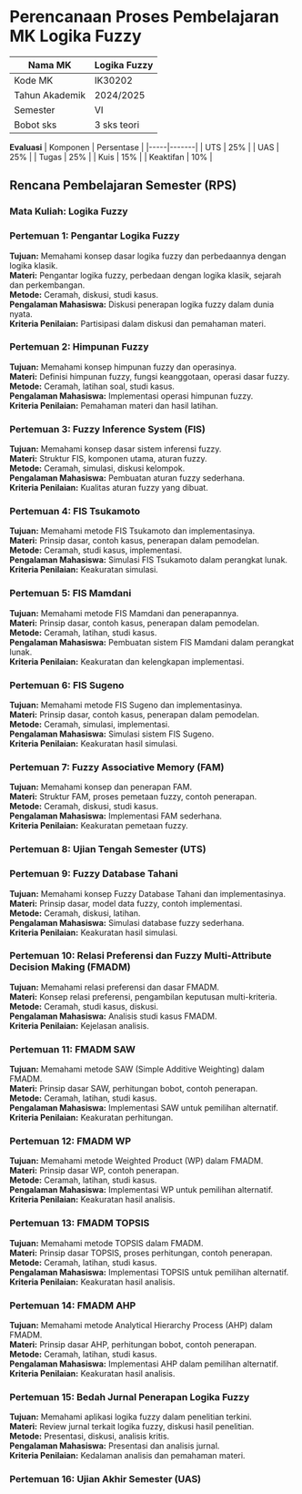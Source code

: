 # Perencanaan Proses Pembelajaran MK Logika Fuzzy

| Nama MK | Logika Fuzzy |
|--------|----------------|
| Kode MK | IK30202 |
| Tahun Akademik | 2024/2025 |
| Semester | VI |
| Bobot sks | 3 sks teori |

**Evaluasi**
| Komponen | Persentase |
|-----|-------|
| UTS | 25% |
| UAS | 25% |
| Tugas | 25% |
| Kuis | 15% |
| Keaktifan | 10% |

## Rencana Pembelajaran Semester (RPS)
### Mata Kuliah: Logika Fuzzy

### Pertemuan 1: Pengantar Logika Fuzzy  
**Tujuan:** Memahami konsep dasar logika fuzzy dan perbedaannya dengan logika klasik.  
**Materi:** Pengantar logika fuzzy, perbedaan dengan logika klasik, sejarah dan perkembangan.  
**Metode:** Ceramah, diskusi, studi kasus.  
**Pengalaman Mahasiswa:** Diskusi penerapan logika fuzzy dalam dunia nyata.  
**Kriteria Penilaian:** Partisipasi dalam diskusi dan pemahaman materi.  

### Pertemuan 2: Himpunan Fuzzy  
**Tujuan:** Memahami konsep himpunan fuzzy dan operasinya.  
**Materi:** Definisi himpunan fuzzy, fungsi keanggotaan, operasi dasar fuzzy.  
**Metode:** Ceramah, latihan soal, studi kasus.  
**Pengalaman Mahasiswa:** Implementasi operasi himpunan fuzzy.  
**Kriteria Penilaian:** Pemahaman materi dan hasil latihan.

### Pertemuan 3: Fuzzy Inference System (FIS)  
**Tujuan:** Memahami konsep dasar sistem inferensi fuzzy.  
**Materi:** Struktur FIS, komponen utama, aturan fuzzy.  
**Metode:** Ceramah, simulasi, diskusi kelompok.  
**Pengalaman Mahasiswa:** Pembuatan aturan fuzzy sederhana.  
**Kriteria Penilaian:** Kualitas aturan fuzzy yang dibuat.  

### Pertemuan 4: FIS Tsukamoto  
**Tujuan:** Memahami metode FIS Tsukamoto dan implementasinya.  
**Materi:** Prinsip dasar, contoh kasus, penerapan dalam pemodelan.  
**Metode:** Ceramah, studi kasus, implementasi.  
**Pengalaman Mahasiswa:** Simulasi FIS Tsukamoto dalam perangkat lunak.  
**Kriteria Penilaian:** Keakuratan simulasi.  

### Pertemuan 5: FIS Mamdani  
**Tujuan:** Memahami metode FIS Mamdani dan penerapannya.  
**Materi:** Prinsip dasar, contoh kasus, penerapan dalam pemodelan.  
**Metode:** Ceramah, latihan, studi kasus.  
**Pengalaman Mahasiswa:** Pembuatan sistem FIS Mamdani dalam perangkat lunak.  
**Kriteria Penilaian:** Keakuratan dan kelengkapan implementasi.  

### Pertemuan 6: FIS Sugeno  
**Tujuan:** Memahami metode FIS Sugeno dan implementasinya.  
**Materi:** Prinsip dasar, contoh kasus, penerapan dalam pemodelan.  
**Metode:** Ceramah, simulasi, implementasi.  
**Pengalaman Mahasiswa:** Simulasi sistem FIS Sugeno.  
**Kriteria Penilaian:** Keakuratan hasil simulasi.  

### Pertemuan 7: Fuzzy Associative Memory (FAM)  
**Tujuan:** Memahami konsep dan penerapan FAM.  
**Materi:** Struktur FAM, proses pemetaan fuzzy, contoh penerapan.  
**Metode:** Ceramah, diskusi, studi kasus.  
**Pengalaman Mahasiswa:** Implementasi FAM sederhana.  
**Kriteria Penilaian:** Keakuratan pemetaan fuzzy.  

### Pertemuan 8: Ujian Tengah Semester (UTS)  

### Pertemuan 9: Fuzzy Database Tahani  
**Tujuan:** Memahami konsep Fuzzy Database Tahani dan implementasinya.  
**Materi:** Prinsip dasar, model data fuzzy, contoh implementasi.  
**Metode:** Ceramah, diskusi, latihan.  
**Pengalaman Mahasiswa:** Simulasi database fuzzy sederhana.  
**Kriteria Penilaian:** Keakuratan hasil simulasi.  

### Pertemuan 10: Relasi Preferensi dan Fuzzy Multi-Attribute Decision Making (FMADM)  
**Tujuan:** Memahami relasi preferensi dan dasar FMADM.  
**Materi:** Konsep relasi preferensi, pengambilan keputusan multi-kriteria.  
**Metode:** Ceramah, studi kasus, diskusi.  
**Pengalaman Mahasiswa:** Analisis studi kasus FMADM.  
**Kriteria Penilaian:** Kejelasan analisis.  

### Pertemuan 11: FMADM SAW  
**Tujuan:** Memahami metode SAW (Simple Additive Weighting) dalam FMADM.  
**Materi:** Prinsip dasar SAW, perhitungan bobot, contoh penerapan.  
**Metode:** Ceramah, latihan, studi kasus.  
**Pengalaman Mahasiswa:** Implementasi SAW untuk pemilihan alternatif.  
**Kriteria Penilaian:** Keakuratan perhitungan.  

### Pertemuan 12: FMADM WP  
**Tujuan:** Memahami metode Weighted Product (WP) dalam FMADM.  
**Materi:** Prinsip dasar WP, contoh penerapan.  
**Metode:** Ceramah, latihan, studi kasus.  
**Pengalaman Mahasiswa:** Implementasi WP untuk pemilihan alternatif.  
**Kriteria Penilaian:** Keakuratan hasil analisis.  

### Pertemuan 13: FMADM TOPSIS  
**Tujuan:** Memahami metode TOPSIS dalam FMADM.  
**Materi:** Prinsip dasar TOPSIS, proses perhitungan, contoh penerapan.  
**Metode:** Ceramah, latihan, studi kasus.  
**Pengalaman Mahasiswa:** Implementasi TOPSIS untuk pemilihan alternatif.  
**Kriteria Penilaian:** Keakuratan hasil analisis.  

### Pertemuan 14: FMADM AHP  
**Tujuan:** Memahami metode Analytical Hierarchy Process (AHP) dalam FMADM.  
**Materi:** Prinsip dasar AHP, perhitungan bobot, contoh penerapan.  
**Metode:** Ceramah, latihan, studi kasus.  
**Pengalaman Mahasiswa:** Implementasi AHP dalam pemilihan alternatif.  
**Kriteria Penilaian:** Keakuratan hasil analisis.  

### Pertemuan 15: Bedah Jurnal Penerapan Logika Fuzzy  
**Tujuan:** Memahami aplikasi logika fuzzy dalam penelitian terkini.  
**Materi:** Review jurnal terkait logika fuzzy, diskusi hasil penelitian.  
**Metode:** Presentasi, diskusi, analisis kritis.  
**Pengalaman Mahasiswa:** Presentasi dan analisis jurnal.  
**Kriteria Penilaian:** Kedalaman analisis dan pemahaman materi.  

### Pertemuan 16: Ujian Akhir Semester (UAS)

